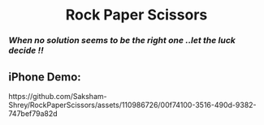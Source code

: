 <h1 align = "center" >Rock Paper Scissors</h1>
<h3><a><em>When no solution seems to be the right one ..let the luck decide !!</em></a><h3>
<h2><a>iPhone Demo: </a></h2>
https://github.com/Saksham-Shrey/RockPaperScissors/assets/110986726/00f74100-3516-490d-9382-747bef79a82d




